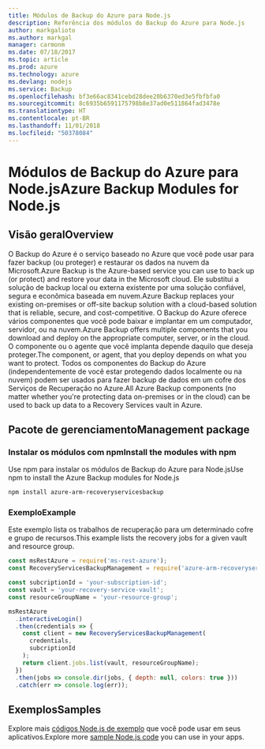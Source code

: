 ```yaml
---
title: Módulos de Backup do Azure para Node.js
description: Referência dos módulos do Backup do Azure para Node.js
author: markgalioto
ms.author: markgal
manager: carmonm
ms.date: 07/18/2017
ms.topic: article
ms.prod: azure
ms.technology: azure
ms.devlang: nodejs
ms.service: Backup
ms.openlocfilehash: bf3e66ac8341cebd28dee20b6370ed3e5fbfbfa0
ms.sourcegitcommit: 8c6935b6591175798b8e37ad0e511864fad3478e
ms.translationtype: HT
ms.contentlocale: pt-BR
ms.lasthandoff: 11/01/2018
ms.locfileid: "50378084"
---
```

# <a name="azure-backup-modules-for-nodejs"></a><span data-ttu-id="19101-103">Módulos de Backup do Azure para Node.js</span><span class="sxs-lookup"><span data-stu-id="19101-103">Azure Backup Modules for Node.js</span></span>

## <a name="overview"></a><span data-ttu-id="19101-104">Visão geral</span><span class="sxs-lookup"><span data-stu-id="19101-104">Overview</span></span>

<span data-ttu-id="19101-105">O Backup do Azure é o serviço baseado no Azure que você pode usar para fazer backup (ou proteger) e restaurar os dados na nuvem da Microsoft.</span><span class="sxs-lookup"><span data-stu-id="19101-105">Azure Backup is the Azure-based service you can use to back up (or protect) and restore your data in the Microsoft cloud.</span></span> <span data-ttu-id="19101-106">Ele substitui a solução de backup local ou externa existente por uma solução confiável, segura e econômica baseada em nuvem.</span><span class="sxs-lookup"><span data-stu-id="19101-106">Azure Backup replaces your existing on-premises or off-site backup solution with a cloud-based solution that is reliable, secure, and cost-competitive.</span></span> <span data-ttu-id="19101-107">O Backup do Azure oferece vários componentes que você pode baixar e implantar em um computador, servidor, ou na nuvem.</span><span class="sxs-lookup"><span data-stu-id="19101-107">Azure Backup offers multiple components that you download and deploy on the appropriate computer, server, or in the cloud.</span></span> <span data-ttu-id="19101-108">O componente ou o agente que você implanta depende daquilo que deseja proteger.</span><span class="sxs-lookup"><span data-stu-id="19101-108">The component, or agent, that you deploy depends on what you want to protect.</span></span> <span data-ttu-id="19101-109">Todos os componentes do Backup do Azure (independentemente de você estar protegendo dados localmente ou na nuvem) podem ser usados para fazer backup de dados em um cofre dos Serviços de Recuperação no Azure.</span><span class="sxs-lookup"><span data-stu-id="19101-109">All Azure Backup components (no matter whether you're protecting data on-premises or in the cloud) can be used to back up data to a Recovery Services vault in Azure.</span></span> 

## <a name="management-package"></a><span data-ttu-id="19101-110">Pacote de gerenciamento</span><span class="sxs-lookup"><span data-stu-id="19101-110">Management package</span></span>

### <a name="install-the-modules-with-npm"></a><span data-ttu-id="19101-111">Instalar os módulos com npm</span><span class="sxs-lookup"><span data-stu-id="19101-111">Install the modules with npm</span></span>

<span data-ttu-id="19101-112">Use npm para instalar os módulos de Backup do Azure para Node.js</span><span class="sxs-lookup"><span data-stu-id="19101-112">Use npm to install the Azure Backup modules for Node.js</span></span>

```bash
npm install azure-arm-recoveryservicesbackup
```

### <a name="example"></a><span data-ttu-id="19101-113">Exemplo</span><span class="sxs-lookup"><span data-stu-id="19101-113">Example</span></span>

<span data-ttu-id="19101-114">Este exemplo lista os trabalhos de recuperação para um determinado cofre e grupo de recursos.</span><span class="sxs-lookup"><span data-stu-id="19101-114">This example lists the recovery jobs for a given vault and resource group.</span></span>

```javascript
const msRestAzure = require('ms-rest-azure');
const RecoveryServicesBackupManagement = require('azure-arm-recoveryservicesbackup');

const subcriptionId = 'your-subscription-id';
const vault = 'your-recovery-service-vault';
const resourceGroupName = 'your-resource-group';

msRestAzure
  .interactiveLogin()
  .then(credentials => {
    const client = new RecoveryServicesBackupManagement(
      credentials,
      subcriptionId
    );
    return client.jobs.list(vault, resourceGroupName);
  })
  .then(jobs => console.dir(jobs, { depth: null, colors: true }))
  .catch(err => console.log(err));
```

## <a name="samples"></a><span data-ttu-id="19101-115">Exemplos</span><span class="sxs-lookup"><span data-stu-id="19101-115">Samples</span></span>

<span data-ttu-id="19101-116">Explore mais [códigos Node.js de exemplo](https://azure.microsoft.com/resources/samples/?platform=nodejs) que você pode usar em seus aplicativos.</span><span class="sxs-lookup"><span data-stu-id="19101-116">Explore more [sample Node.js code](https://azure.microsoft.com/resources/samples/?platform=nodejs) you can use in your apps.</span></span>
